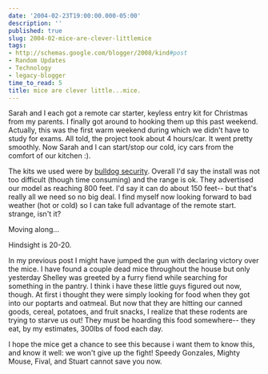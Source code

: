 ```yaml
---
date: '2004-02-23T19:00:00.000-05:00'
description: ''
published: true
slug: 2004-02-mice-are-clever-littlemice
tags:
- http://schemas.google.com/blogger/2008/kind#post
- Random Updates
- Technology
- legacy-blogger
time_to_read: 5
title: mice are clever little...mice.
---
```


Sarah and I each got a remote car starter, keyless entry kit for Christmas from my parents. I finally got around to hooking them up this past weekend. Actually, this was the first warm weekend during which we didn't have to study for exams. All told, the project took about 4 hours/car. It went pretty smoothly. Now Sarah and I can start/stop our cold, icy cars from the comfort of our kitchen :). 

The kits we used were by [bulldog security](http://www.bulldogsecurity.com). Overall I'd say the install was not too difficult (though time consuming) and the range is ok. They advertised our model as reaching 800 feet. I'd say it can do about 150 feet-- but that's really all we need so no big deal. I find myself now looking forward to bad weather (hot or cold) so I can take full advantage of the remote start. strange, isn't it?

Moving along...

Hindsight is 20-20.

In my previous post I might have jumped the gun with declaring victory over the mice. I have found a couple dead mice throughout the house but only yesterday Shelley was greeted by a furry fiend while searching for something in the pantry. I think i have these little guys figured out now, though. At first i thought they were simply looking for food when they got into our poptarts and oatmeal. But now that they are hitting our canned goods, cereal, potatoes, and fruit snacks, I realize that these rodents are trying to starve us out! They must be hoarding this food somewhere-- they eat, by my estimates, 300lbs of food each day. 

I hope the mice get a chance to see this because i want them to know this, and know it well: we won't give up the fight! Speedy Gonzales, Mighty Mouse, Fival, and Stuart cannot save you now.